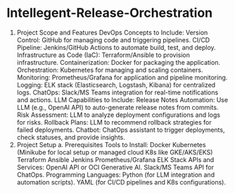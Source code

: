 # Intellegent-Release-Orchestration
1. Project Scope and Features
DevOps Concepts to Include:
Version Control: GitHub for managing code and triggering pipelines.
CI/CD Pipeline: Jenkins/GitHub Actions to automate build, test, and deploy.
Infrastructure as Code (IaC): Terraform/Ansible to provision infrastructure.
Containerization: Docker for packaging the application.
Orchestration: Kubernetes for managing and scaling containers.
Monitoring: Prometheus/Grafana for application and pipeline monitoring.
Logging: ELK stack (Elasticsearch, Logstash, Kibana) for centralized logs.
ChatOps: Slack/MS Teams integration for real-time notifications and actions.
LLM Capabilities to Include:
Release Notes Automation: Use LLM (e.g., OpenAI API) to auto-generate release notes from commits.
Risk Assessment: LLM to analyze deployment configurations and logs for risks.
Rollback Plans: LLM to recommend rollback strategies for failed deployments.
Chatbot: ChatOps assistant to trigger deployments, check statuses, and provide insights.
2. Project Setup
a. Prerequisites
Tools to Install:
Docker
Kubernetes (Minikube for local setup or managed cloud K8s like GKE/AKS/EKS)
Terraform
Ansible
Jenkins
Prometheus/Grafana
ELK Stack
APIs and Services:
OpenAI API or OCI Generative AI.
Slack/MS Teams API for ChatOps.
Programming Languages:
Python (for LLM integration and automation scripts).
YAML (for CI/CD pipelines and K8s configurations).
